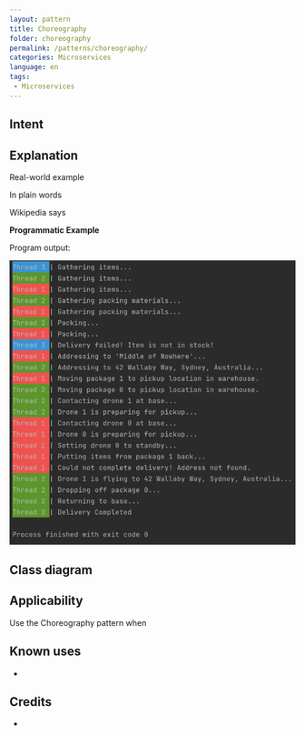 ```yaml
---
layout: pattern
title: Choreography
folder: choreography
permalink: /patterns/choreography/
categories: Microservices
language: en
tags:
 - Microservices
---
```


## Intent



## Explanation

Real-world example

> 

In plain words

>  

Wikipedia says

> 

**Programmatic Example**



Program output:

![alt text](./etc/output.png "Output")

## Class diagram



## Applicability

Use the Choreography pattern when

## Known uses

*

## Credits

* 